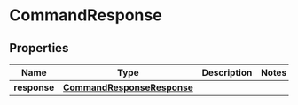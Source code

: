 # CommandResponse

## Properties
Name | Type | Description | Notes
------------ | ------------- | ------------- | -------------
**response** | [**CommandResponseResponse**](CommandResponseResponse.md) |  | 
